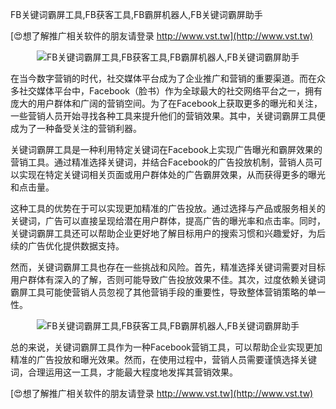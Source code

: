FB关键词霸屏工具,FB获客工具,FB霸屏机器人,FB关键词霸屏助手

[😍想了解推广相关软件的朋友请登录 http://www.vst.tw](http://www.vst.tw)

 <center><img src="https://vst.tw/MP4/tuiguang/png/7.png" alt="FB关键词霸屏工具,FB获客工具,FB霸屏机器人,FB关键词霸屏助手"></center>

在当今数字营销的时代，社交媒体平台成为了企业推广和营销的重要渠道。而在众多社交媒体平台中，Facebook（脸书）作为全球最大的社交网络平台之一，拥有庞大的用户群体和广阔的营销空间。为了在Facebook上获取更多的曝光和关注，一些营销人员开始寻找各种工具来提升他们的营销效果。其中，关键词霸屏工具便成为了一种备受关注的营销利器。

关键词霸屏工具是一种利用特定关键词在Facebook上实现广告曝光和霸屏效果的营销工具。通过精准选择关键词，并结合Facebook的广告投放机制，营销人员可以实现在特定关键词相关页面或用户群体处的广告霸屏效果，从而获得更多的曝光和点击量。

这种工具的优势在于可以实现更加精准的广告投放。通过选择与产品或服务相关的关键词，广告可以直接呈现给潜在用户群体，提高广告的曝光率和点击率。同时，关键词霸屏工具还可以帮助企业更好地了解目标用户的搜索习惯和兴趣爱好，为后续的广告优化提供数据支持。

然而，关键词霸屏工具也存在一些挑战和风险。首先，精准选择关键词需要对目标用户群体有深入的了解，否则可能导致广告投放效果不佳。其次，过度依赖关键词霸屏工具可能使营销人员忽视了其他营销手段的重要性，导致整体营销策略的单一性。

 <center><img src="https://vst.tw/MP4/tuiguang/png/1.png" alt="FB关键词霸屏工具,FB获客工具,FB霸屏机器人,FB关键词霸屏助手"></center>

总的来说，关键词霸屏工具作为一种Facebook营销工具，可以帮助企业实现更加精准的广告投放和曝光效果。然而，在使用过程中，营销人员需要谨慎选择关键词，合理运用这一工具，才能最大程度地发挥其营销效果。

[😍想了解推广相关软件的朋友请登录 http://www.vst.tw](http://www.vst.tw)



